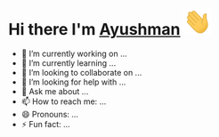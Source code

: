 # Hi there  I'm [Ayushman](https://www.linkedin.com/in/ayushman17)  <img src="https://raw.githubusercontent.com/ABSphreak/ABSphreak/master/gifs/Hi.gif" width="50px">


- 🔭 I’m currently working on ...
- 🌱 I’m currently learning ...
- 👯 I’m looking to collaborate on ...
- 🤔 I’m looking for help with ...
- 💬 Ask me about ...
- 📫 How to reach me: ...
- 😄 Pronouns: ...
- ⚡ Fun fact: ...
